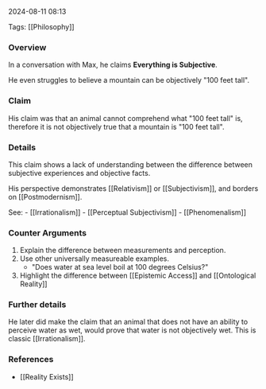 
2024-08-11 08:13

Tags: [[Philosophy]]

### Overview
In a conversation with Max, he claims **Everything is Subjective**.

He even struggles to believe a mountain can be objectively "100 feet tall".

### Claim
His claim was that an animal cannot comprehend what "100 feet tall" is, therefore it is not objectively true that a mountain is "100 feet tall".

### Details
This claim shows a lack of understanding between the difference between subjective experiences and objective facts.

His perspective demonstrates [[Relativism]] or [[Subjectivism]], and borders on [[Postmodernism]]. 

See:
    - [[Irrationalism]]
    - [[Perceptual Subjectivism]]
    - [[Phenomenalism]]

### Counter Arguments
1. Explain the difference between measurements and perception.
2. Use other universally measureable examples.
    - "Does water at sea level boil at 100 degrees Celsius?"
3. Highlight the difference between [[Epistemic Access]] and [[Ontological Reality]]

### Further details
He later did make the claim that an animal that does not have an ability to perceive water as wet, would prove that water is not objectively wet. This is classic [[Irrationalism]].

### References
- [[Reality Exists]]

